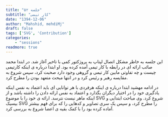 ```yaml
---
title: "جلسه ۵۲"
subtitle: "کار تیمی"
date: "1394-12-06"
author: "Mahshid, mehdiMj"
draft: false
tags: ['SVG', 'Contribution']
categories:
    - "sessions"
readmore: true
---
```

این جلسه به خاطر مشکل اتصال لپتاپ به پروژکتور کمی با تاخیر آغاز شد. در ابتدا محمد صائب ارائه ای در رابطه با کار تیمی آمده کرده بود. او ابتدا درباره ی اینکه کارتیمی چیست و چه تفاوتی مابین کار تیمی و گروهی وجود دارد صحبت کرد، سپس شروع به مقایسه رهبر و رئیس کرد و در انتها مبحث متعهد بودن را مطرح کرد. 

<!-- FIXME Missing file فایل ارائه در دو فرمت [pdf ](https://shirazlug.ir/wp-
content/uploads/2016/02/%DA%A9%D8%A7%D8%B1-%D8%AA%DB%8C%D9%85%DB%8C.pdf)و [odp
](https://shirazlug.ir/wp-content/uploads/2016/02/کار-تیمی.odp)برای دانلود در
دسترس میباشد.-->

در ادامه مهشید ابتدا درباره ی اینکه هرفردی با هر توانایی ای باید اعتماد به نفس اینکه یادگیری خود را در اختیار دیگران بگذارد و اعتماد به نفس ارائه دادن را داشته باشد و از اینکه ماهر نیست نترسد. ارائه ی خود را با موضوع SVG شروع کرد. وی مباحث ابتدایی و بیسیک SVG را مطرح کرد، و سپس یک سری تصاویر و کدهایی را که برای فهم بیشتر آماده کرده بود را با کمک بقیه ی اعضا شروع به بررسی کرد. 
<!-- FIXME Missing files
فایل ارائه [از اینجا قابل دانلود کردن میباشد](https://shirazlug.ir/wp-content/uploads/2016/02/SVG.zip)
[![](/img/a6992062-fdbb-11e6-86dd-a088b4d860141488289307.7144012.jpg)](/img/a6992062-fdbb-11e6-86dd-a088b4d860141488289307.7144012.jpg)
[![](/img/a69922ec-fdbb-11e6-86dd-a088b4d860141488289307.7144482.jpg)](/img/a69922ec-fdbb-11e6-86dd-a088b4d860141488289307.7144482.jpg)
-->
